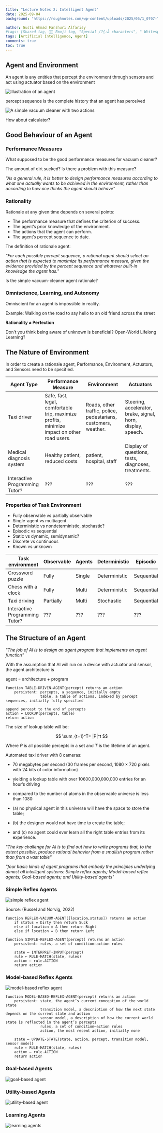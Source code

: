 ```yaml
---
title: "Lecture Notes 2: Intelligent Agent"
date: 2025-09-04
background: "https://roughnotes.com/wp-content/uploads/2025/06/1_0707-Technology_683x366.jpg"

author: Gusti Ahmad Fanshuri Alfarisy
#tags: [Shared tag, 👩‍🔬 Emoji tag, "Special /?{:å characters", " Whitespace before and after "]
tags: [Artificial Intelligence, Agent]
comments: true
toc: true
---
```


## Agent and Environment

An agent is any entities that percept the environment through sensors and act using actuator based on the environment

![Illustration of an agent](https://i.sstatic.net/qIpUW.png)

percept sequence is the complete history that an agent has perceived

![A simple vacuum cleaner with two actions](/assets/theme/images/posts/simple_vacuum_cleaner.png)

How about calculator?

## Good Behaviour of an Agent

### Performance Measures

What supposed to be the good performance measures for vacuum cleaner?

The amount of dirt sucked? Is there a problem with this measure?

*"As a general rule, it is better to design performance measures according to what one actually wants to be achieved in the environment, rather than according to how one thinks the agent should behave"*

### Rationality

Rationale at any given time depends on several points:

* The performance measure that defines the criterion of success.
* The agent’s prior knowledge of the environment.
* The actions that the agent can perform.
* The agent’s percept sequence to date.

The definition of rationale agent:

*"For each possible percept sequence, a rational agent should select an action that is expected to maximize its performance measure, given the evidence provided by the percept sequence and whatever built-in knowledge the agent has."*

Is the simple vacuum-cleaner agent rationale?

### Omniscience, Learning, and Autonomy

Omniscient for an agent is impossible in reality.

Example: Walking on the road to say hello to an old friend across the street

**Rationality $\neq$ Perfection**

Don't you think being aware of unknown is beneficial? Open-World Lifelong Learning?

## The Nature of Environment

In order to create a rationale agent, Performance, Environment, Actuators, and Sensors need to be specified.

| Agent Type | Performance Measure | Environment | Actuators |
| ---------- | ------------------- | ----------- |-----------|
| Taxi driver | Safe, fast, legal, comfortable trip, maximize profits, minimize impact on other road users. | Roads, other traffic, police, pedestarians, customers, weather. | Steering, accelerator, brake, signal, horn, display, speech. | Cameras, radar, speedometer, GPS, engine, sensors, accelerometer, microphones, touchscreen. |
| Medical diagnosis system | Healthy patient, reduced costs | patient, hospital, staff | Display of questions, tests, diagnoses, treatments. | Touchscreen/voice entry of symptoms and finding |
| Interactive Programming Tutor?| ??? | ??? | ??? | ??? |

### Properties of Task Environment

* Fully observable vs partially observable
* Single-agent vs multiagent
* Deterministic vs nondeterministic, stochastic?
* Episodic vs sequential
* Static vs dynamic, semidynamic?
* Discrete vs continuous
* Known vs unknown


| Task environment | Observable | Agents | Deterministic | Episodic | Static | Discrete |
| -------------- | ------- |--------|------| ------- | -------- | ------- |
| Crossword puzzle | Fully | Single | Deterministic | Sequential | Static | Discrete |
| Chess with a clock | Fully | Multi  | Deterministic | Sequential | Semi | Discrete |
| Taxi driving | Partially | Multi | Stochastic | Sequential | Dynamic | Continuous |
| Interactive Programming Tutor? | ??? | ??? | ??? | ??? | ??? | ??? |

## The Structure of an Agent

*"The job of AI is to design an agent program that implements an agent function"*

With the assumption that AI will run on a device with actuator and sensor, the agent architecture is

agent = architecture + program

```
function TABLE-DRIVEN-AGENT(percept) returns an action
    persistent: percepts, a sequence, initially empty
                table, a table of actions, indexed by percept sequences, initially fully specified

append percept to the end of percepts
action ← LOOKUP(percepts, table)
return action
```

The size of lookup table will be:

$$
\sum_{t=1}^T= |P|^t
$$

Where $P$ is all possible percepts in a set and $T$ is the lifetime of an agent.


Automated taxi driver with 8 cameras:
* 70 megabytes per second (30 frames per second, 1080 × 720 pixels with 24 bits of color information)
* yielding a lookup table with over 10600,000,000,000 entries for an hour’s driving
* compared to the number of atoms in the observable universe is less than 1080


* (a) no physical agent in this universe will have the space to store the table; 
* (b) the designer would not have time to create the table; 
* and (c) no agent could ever learn all the right table entries
from its experience.

*"The key challenge for AI is to find out how to write programs that, to the extent possible, produce rational behavior from a smallish program rather than from a vast table"*

*"four basic kinds of agent programs that embody the principles underlying almost all intelligent systems: Simple reflex agents; Model-based reflex agents; Goal-based agents; and Utility-based agents"*

### Simple Reflex Agents


![simple reflex agent](/assets/theme/images/posts/simple_reflex_agent.png)

Source: (Russel and Norvig, 2022)

```
function REFLEX-VACUUM-AGENT([location,status]) returns an action
    if status = Dirty then return Suck
    else if location = A then return Right
    else if location = B then return Left
```

```
function SIMPLE-REFLEX-AGENT(percept) returns an action
    persistent: rules, a set of condition–action rules

    state ← INTERPRET-INPUT(percept)
    rule ← RULE-MATCH(state, rules)
    action ← rule.ACTION
    return action
```

### Model-based Reflex Agents

![model-based reflex agent](/assets/theme/images/posts/model_based_agent.png)

```
function MODEL-BASED-REFLEX-AGENT(percept) returns an action
    persistent: state, the agent’s current conception of the world state
                transition model, a description of how the next state depends on the current state and action 
                sensor model, a description of how the current world state is reflected in the agent’s percepts
                rules, a set of condition–action rules
                action, the most recent action, initially none

    state ← UPDATE-STATE(state, action, percept, transition model, sensor model)
    rule ← RULE-MATCH(state, rules)
    action ← rule.ACTION
    return action
```

### Goal-based Agents


![goal-based agent](/assets/theme/images/posts/goal_based_agent.png)

### Utility-based Agents


![utility-based agent](/assets/theme/images/posts/utility_based_agent.png)


### Learning Agents

![learning agents](/assets/theme/images/posts/learning_agents.png)